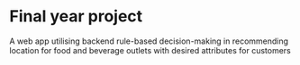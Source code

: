 # Final year project
 A web app utilising backend rule-based decision-making in recommending location for food and beverage outlets with desired attributes for customers
